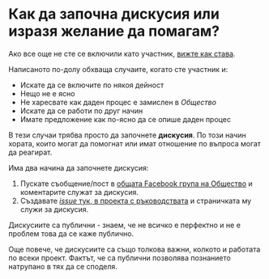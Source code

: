 # Как да започна дискусия или изразя желание да помагам?

Ако все още не сте се включили като участник, [вижте как става](../guides#readme).

Написаното по-долу обхваща случаите, когато сте участник и:
- Искате да се включите по някоя дейност
- Нещо не е ясно
- Не харесвате как даден процес е замислен в *Общество*
- Искате да се работи по друг начин
- Имате предложение как по-ясно да се опише даден процес

В тези случаи трябва просто да започнете **дискусия**. По този начин хората, които могат да помогнат или имат отношение по въпроса могат да реагират. 

Има два начина да започнете дискусия:
 1. Пускате съобщение/пост в [общата Facebook група на Общество](https://www.facebook.com/groups/obshtestvo) и коментарите служат за дискусия.
 1. Създавате [*issue* тук, в проекта с ръководствата](https://github.com/obshtestvo/guides/issues/new) и страничката му служи за дискусия.

Дискусиите са публични - знаем, че не всичко е перфектно и не е проблем това да се каже публично.

Още повече, че дискусиите са също толкова важни, колкото и работата по всеки проект. Фактът, че са публични позволява познанието натрупано в тях да се споделя.
